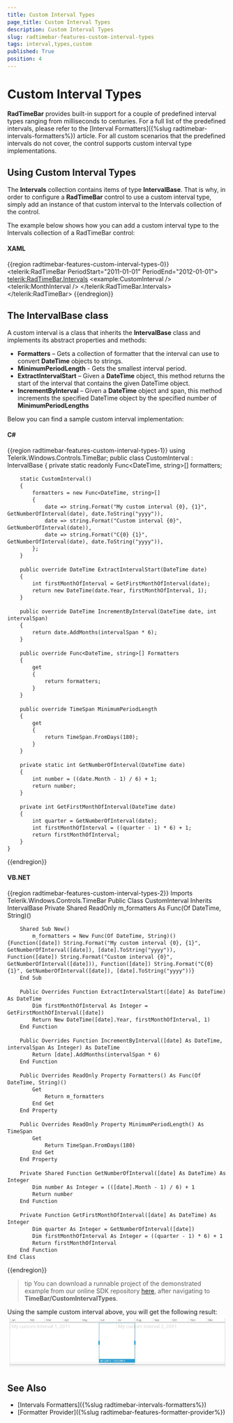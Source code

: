 ```yaml
---
title: Custom Interval Types
page_title: Custom Interval Types
description: Custom Interval Types
slug: radtimebar-features-custom-interval-types
tags: interval,types,custom
published: True
position: 4
---
```


# Custom Interval Types

__RadTimeBar__ provides built-in support for a couple of predefined interval types ranging from milliseconds to centuries. For a full list of the predefined intervals, please refer to the [Interval Formatters]({%slug radtimebar-intervals-formatters%}) article. For all custom scenarios that the predefined intervals do not cover, the control supports custom interval type implementations.

## Using Custom Interval Types

The __Intervals__ collection contains items of type __IntervalBase__. That is why, in order to configure a __RadTimeBar__ control to use a custom interval type, simply add an instance of that custom interval to the Intervals collection of the control.

The example below shows how you can add a custom interval type to the Intervals collection of a RadTimeBar control:

#### __XAML__
{{region radtimebar-features-custom-interval-types-0}}
	<telerik:RadTimeBar PeriodStart="2011-01-01"
                     PeriodEnd="2012-01-01">
		<telerik:RadTimeBar.Intervals>
			<example:CustomInterval />
			<telerik:MonthInterval />
		</telerik:RadTimeBar.Intervals>
	</telerik:RadTimeBar>
{{endregion}}

## The IntervalBase class

A custom interval is a class that inherits the __IntervalBase__ class and implements its abstract properties and methods:
* __Formatters__ – Gets a collection of formatter that the interval can use to convert __DateTime__ objects to strings.
* __MinimumPeriodLength__ - Gets the smallest interval period.
* __ExtractIntervalStart__ – Given a __DateTime__ object, this method returns the start of the interval that contains the given DateTime object.
* __IncrementByInterval__ – Given a __DateTime__ object and span, this method increments the specified DateTime object by the specified number of __MinimumPeriodLengths__

Below you can find a sample custom interval implementation:

#### __C#__
{{region radtimebar-features-custom-interval-types-1}}
	using Telerik.Windows.Controls.TimeBar;
	public class CustomInterval : IntervalBase
	{
		private static readonly Func<DateTime, string>[] formatters;

		static CustomInterval()
		{
			formatters = new Func<DateTime, string>[]
			{
				date => string.Format("My custom interval {0}, {1}", GetNumberOfInterval(date), date.ToString("yyyy")),
				date => string.Format("Custom interval {0}", GetNumberOfInterval(date)),
				date => string.Format("C{0} {1}", GetNumberOfInterval(date), date.ToString("yyyy")),
			};
		}

		public override DateTime ExtractIntervalStart(DateTime date)
		{
			int firstMonthOfInterval = GetFirstMonthOfInterval(date);
			return new DateTime(date.Year, firstMonthOfInterval, 1);
		}

		public override DateTime IncrementByInterval(DateTime date, int intervalSpan)
		{
			return date.AddMonths(intervalSpan * 6);
		}

		public override Func<DateTime, string>[] Formatters
		{
			get
			{
				return formatters;
			}
		}

		public override TimeSpan MinimumPeriodLength
		{
			get
			{
				return TimeSpan.FromDays(180);
			}
		}

		private static int GetNumberOfInterval(DateTime date)
		{
			int number = ((date.Month - 1) / 6) + 1;
			return number;
		}

		private int GetFirstMonthOfInterval(DateTime date)
		{
			int quarter = GetNumberOfInterval(date);
			int firstMonthOfInterval = ((quarter - 1) * 6) + 1;
			return firstMonthOfInterval;
		}
	}
{{endregion}}

#### __VB.NET__
{{region radtimebar-features-custom-interval-types-2}}
	Imports Telerik.Windows.Controls.TimeBar
	Public Class CustomInterval
		Inherits IntervalBase
		Private Shared ReadOnly m_formatters As Func(Of DateTime, String)()

		Shared Sub New()
			m_formatters = New Func(Of DateTime, String)() {Function([date]) String.Format("My custom interval {0}, {1}", GetNumberOfInterval([date]), [date].ToString("yyyy")), Function([date]) String.Format("Custom interval {0}", GetNumberOfInterval([date])), Function([date]) String.Format("C{0} {1}", GetNumberOfInterval([date]), [date].ToString("yyyy"))}
		End Sub

		Public Overrides Function ExtractIntervalStart([date] As DateTime) As DateTime
			Dim firstMonthOfInterval As Integer = GetFirstMonthOfInterval([date])
			Return New DateTime([date].Year, firstMonthOfInterval, 1)
		End Function

		Public Overrides Function IncrementByInterval([date] As DateTime, intervalSpan As Integer) As DateTime
			Return [date].AddMonths(intervalSpan * 6)
		End Function

		Public Overrides ReadOnly Property Formatters() As Func(Of DateTime, String)()
			Get
				Return m_formatters
			End Get
		End Property

		Public Overrides ReadOnly Property MinimumPeriodLength() As TimeSpan
			Get
				Return TimeSpan.FromDays(180)
			End Get
		End Property

		Private Shared Function GetNumberOfInterval([date] As DateTime) As Integer
			Dim number As Integer = (([date].Month - 1) / 6) + 1
			Return number
		End Function

		Private Function GetFirstMonthOfInterval([date] As DateTime) As Integer
			Dim quarter As Integer = GetNumberOfInterval([date])
			Dim firstMonthOfInterval As Integer = ((quarter - 1) * 6) + 1
			Return firstMonthOfInterval
		End Function
	End Class
{{endregion}}

>tip You can download a runnable project of the demonstrated example from our online SDK repository [here](https://github.com/telerik/xaml-sdk), after navigating to __TimeBar/CustomIntervalTypes__. 

Using the sample custom interval above, you will get the following result:
![](images/radtimebar-features-custom-interval-types_01.jpg)

## See Also
 * [Intervals Formatters]({%slug radtimebar-intervals-formatters%})
 * [Formatter Provider]({%slug radtimebar-features-formatter-provider%})